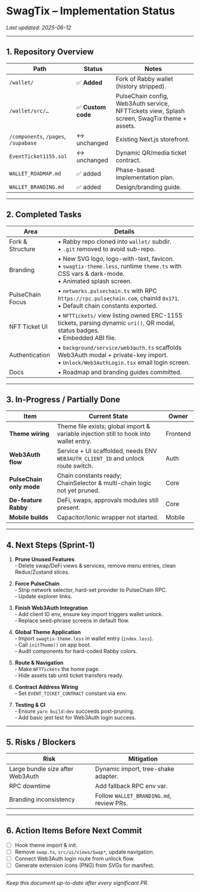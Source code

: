 # SwagTix – Implementation Status  
_Last updated: 2025-06-12_

---

## 1. Repository Overview

| Path | Status | Notes |
|------|--------|-------|
| `/wallet/` | ✅ **Added** | Fork of Rabby wallet (history stripped). |
| `/wallet/src/…` | ✅ **Custom code** | PulseChain config, Web3Auth service, NFTTickets view, Splash screen, SwagTix theme + assets. |
| `/components`, `/pages`, `/supabase` | ↔ unchanged | Existing Next.js storefront. |
| `EventTicket1155.sol` | ↔ unchanged | Dynamic QR/media ticket contract. |
| `WALLET_ROADMAP.md` | ✅ added | Phase-based implementation plan. |
| `WALLET_BRANDING.md` | ✅ added | Design/branding guide. |

---

## 2. Completed Tasks

| Area | Details |
|------|---------|
| Fork & Structure | • Rabby repo cloned into `wallet/` subdir.<br>• `.git` removed to avoid sub-repo. |
| Branding | • New SVG logo, logo-with-text, favicon.<br>• `swagtix-theme.less`, runtime `theme.ts` with CSS vars & dark-mode.<br>• Animated splash screen. |
| PulseChain Focus | • `networks.pulsechain.ts` with RPC `https://rpc.pulsechain.com`, chainId `0x171`.<br>• Default chain constants exported. |
| NFT Ticket UI | • `NFTTickets/` view listing owned ERC-1155 tickets, parsing dynamic `uri()`, QR modal, status badges.<br>• Embedded ABI file. |
| Authentication | • `background/service/web3auth.ts` scaffolds Web3Auth modal + private-key import.<br>• `Unlock/Web3AuthLogin.tsx` email login screen. |
| Docs | • Roadmap and branding guides committed. |

---

## 3. In-Progress / Partially Done

| Item | Current State | Owner |
|------|---------------|-------|
| **Theme wiring** | Theme file exists; global import & variable injection still to hook into wallet entry. | Frontend |
| **Web3Auth flow** | Service + UI scaffolded, needs ENV `WEB3AUTH_CLIENT_ID` and unlock route switch. | Auth |
| **PulseChain only mode** | Chain constants ready; ChainSelector & multi-chain logic not yet pruned. | Core |
| **De-feature Rabby** | DeFi, swaps, approvals modules still present. | Core |
| **Mobile builds** | Capacitor/Ionic wrapper not started. | Mobile |

---

## 4. Next Steps (Sprint-1)

1. **Prune Unused Features**  
   ‑ Delete swap/DeFi views & services, remove menu entries, clean Redux/Zustand slices.

2. **Force PulseChain**  
   ‑ Strip network selector, hard-set provider to PulseChain RPC.  
   ‑ Update explorer links.

3. **Finish Web3Auth Integration**  
   ‑ Add client ID env, ensure key import triggers wallet unlock.  
   ‑ Replace seed-phrase screens in default flow.

4. **Global Theme Application**  
   ‑ Import `swagtix-theme.less` in wallet entry (`index.less`).  
   ‑ Call `initTheme()` on app boot.  
   ‑ Audit components for hard-coded Rabby colors.

5. **Route & Navigation**  
   ‑ Make `NFTTickets` the home page.  
   ‑ Hide assets tab until ticket transfers ready.

6. **Contract Address Wiring**  
   ‑ Set `EVENT_TICKET_CONTRACT` constant via env.

7. **Testing & CI**  
   ‑ Ensure `yarn build:dev` succeeds post-pruning.  
   ‑ Add basic jest test for Web3Auth login success.

---

## 5. Risks / Blockers

| Risk | Mitigation |
|------|------------|
| Large bundle size after Web3Auth | Dynamic import, tree-shake adapter. |
| RPC downtime | Add fallback RPC env var. |
| Branding inconsistency | Follow `WALLET_BRANDING.md`, review PRs. |

---

## 6. Action Items Before Next Commit

- [ ] Hook theme import & init.
- [ ] Remove `swap.ts`, `src/ui/views/Swap*`, update navigation.
- [ ] Connect Web3Auth login route from unlock flow.
- [ ] Generate extension icons (PNG) from SVGs for manifest.

---

_Keep this document up-to-date after every significant PR._  
